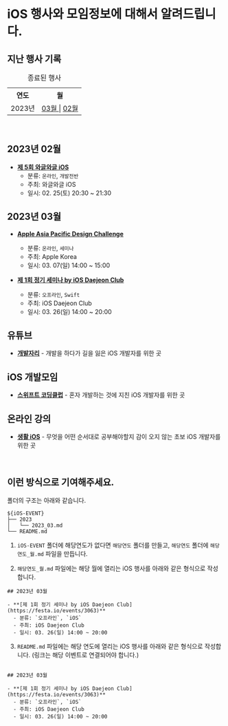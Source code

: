 # iOS 행사와 모임정보에 대해서 알려드립니다.

## 지난 행사 기록

<table>
	<caption>종료된 행사</caption>
	<tr>
		<th>연도</th>
		<th>월</th>
	</tr>
	<tr>
		<td> 2023년 </td>
		<td>
			<a href="./2023/2023_03.md"> 03월 </a> | 
			<a href="./2023/2023_02.md"> 02월 </a>
		</td>
	</tr>
</table>

<br />

## 2023년 02월

- **[제 5회 와글와글 iOS](https://www.notion.so/leeo75/5-iOS-2023-2-25-4a53c9d83e884a95938adb133fd1d613?pvs=4)**
  - 분류: `온라인`, `개발전반`
  - 주최: 와글와글 iOS
  - 일시: 02. 25(토) 20:30 ~ 21:30

## 2023년 03월
- **[Apple Asia Pacific Design Challenge](https://developer.apple.com/kr/events/schedule/)**
  - 분류: `온라인`, `세미나`
  - 주최: Apple Korea
  - 일시: 03. 07(일) 14:00 ~ 15:00

- **[제 1회 정기 세미나 by iOS Daejeon Club](https://festa.io/events/3063)**
  - 분류: `오프라인`, `Swift`
  - 주최: iOS Daejeon Club
  - 일시: 03. 26(일) 14:00 ~ 20:00

## 유튜브

- **[개발자리](https://www.youtube.com/@Leeo25)** - 개발을 하다가 길을 잃은 iOS 개발자를 위한 곳

## iOS 개발모임

- **[스위프트 코딩클럽](https://discord.gg/w4T2zgvbPv)** - 혼자 개발하는 것에 지친 iOS 개발자를 위한 곳

## 온라인 강의

- **[생활 iOS](https://www.opentutorials.org/course/5022)** - 무엇을 어떤 순서대로 공부해야할지 감이 오지 않는 초보 iOS 개발자를 위한 곳

<br>

## 이런 방식으로 기여해주세요.

폴더의 구조는 아래와 같습니다.

```
${iOS-EVENT}
├── 2023
│   └── 2023_03.md
└── README.md
```

1. `iOS-EVENT` 폴더에 해당연도가 없다면 `해당연도` 폴더를 만들고, `해당연도` 폴더에 `해당연도_월.md` 파일을 만듭니다.

2. `해당연도_월.md` 파일에는 해당 월에 열리는 iOS 행사를 아래와 같은 형식으로 작성합니다.

```
## 2023년 03월

- **[제 1회 정기 세미나 by iOS Daejeon Club](https://festa.io/events/3063)**
  - 분류: `오프라인`, `iOS`
  - 주최: iOS Daejeon Club
  - 일시: 03. 26(일) 14:00 ~ 20:00

```

3. `README.md` 파일에는 해당 연도에 열리는 iOS 행사를 아래와 같은 형식으로 작성합니다. (링크는 해당 이벤트로 연결되어야 합니다.)

```

## 2023년 03월

- **[제 1회 정기 세미나 by iOS Daejeon Club](https://festa.io/events/3063)**
  - 분류: `오프라인`, `iOS`
  - 주최: iOS Daejeon Club
  - 일시: 03. 26(일) 14:00 ~ 20:00

```
